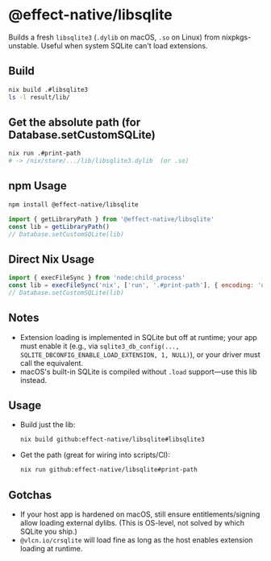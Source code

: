# @effect-native/libsqlite

Builds a fresh `libsqlite3` (`.dylib` on macOS, `.so` on Linux) from nixpkgs-unstable.
Useful when system SQLite can't load extensions.

## Build

```sh
nix build .#libsqlite3
ls -l result/lib/
```

## Get the absolute path (for Database.setCustomSQLite)

```sh
nix run .#print-path
# -> /nix/store/.../lib/libsqlite3.dylib  (or .so)
```

## npm Usage

```bash
npm install @effect-native/libsqlite
```

```js
import { getLibraryPath } from '@effect-native/libsqlite'
const lib = getLibraryPath()
// Database.setCustomSQLite(lib)
```

## Direct Nix Usage

```js
import { execFileSync } from 'node:child_process'
const lib = execFileSync('nix', ['run', '.#print-path'], { encoding: 'utf8' }).trim()
// Database.setCustomSQLite(lib)
```

## Notes
- Extension loading is implemented in SQLite but off at runtime; your app must enable it (e.g., via `sqlite3_db_config(..., SQLITE_DBCONFIG_ENABLE_LOAD_EXTENSION, 1, NULL)`), or your driver must call the equivalent.
- macOS's built-in SQLite is compiled without `.load` support—use this lib instead.

## Usage

- Build just the lib:
  ```sh
  nix build github:effect-native/libsqlite#libsqlite3
  ```

- Get the path (great for wiring into scripts/CI):
  ```sh
  nix run github:effect-native/libsqlite#print-path
  ```

## Gotchas
- If your host app is hardened on macOS, still ensure entitlements/signing allow loading external dylibs. (This is OS-level, not solved by which SQLite you ship.)
- `@vlcn.io/crsqlite` will load fine as long as the host enables extension loading at runtime.